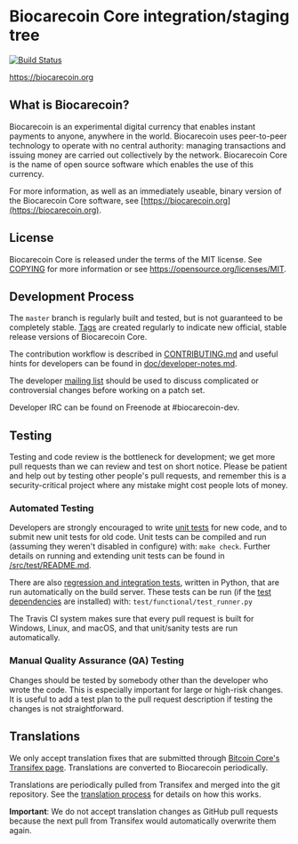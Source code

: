Biocarecoin Core integration/staging tree
=====================================

[![Build Status](https://travis-ci.org/biocarecoin-project/biocarecoin.svg?branch=master)](https://travis-ci.org/biocarecoin-project/biocarecoin)

https://biocarecoin.org

What is Biocarecoin?
----------------

Biocarecoin is an experimental digital currency that enables instant payments to
anyone, anywhere in the world. Biocarecoin uses peer-to-peer technology to operate
with no central authority: managing transactions and issuing money are carried
out collectively by the network. Biocarecoin Core is the name of open source
software which enables the use of this currency.

For more information, as well as an immediately useable, binary version of
the Biocarecoin Core software, see [https://biocarecoin.org](https://biocarecoin.org).

License
-------

Biocarecoin Core is released under the terms of the MIT license. See [COPYING](COPYING) for more
information or see https://opensource.org/licenses/MIT.

Development Process
-------------------

The `master` branch is regularly built and tested, but is not guaranteed to be
completely stable. [Tags](https://github.com/biocarecoin-project/biocarecoin/tags) are created
regularly to indicate new official, stable release versions of Biocarecoin Core.

The contribution workflow is described in [CONTRIBUTING.md](CONTRIBUTING.md)
and useful hints for developers can be found in [doc/developer-notes.md](doc/developer-notes.md).

The developer [mailing list](https://groups.google.com/forum/#!forum/biocarecoin-dev)
should be used to discuss complicated or controversial changes before working
on a patch set.

Developer IRC can be found on Freenode at #biocarecoin-dev.

Testing
-------

Testing and code review is the bottleneck for development; we get more pull
requests than we can review and test on short notice. Please be patient and help out by testing
other people's pull requests, and remember this is a security-critical project where any mistake might cost people
lots of money.

### Automated Testing

Developers are strongly encouraged to write [unit tests](src/test/README.md) for new code, and to
submit new unit tests for old code. Unit tests can be compiled and run
(assuming they weren't disabled in configure) with: `make check`. Further details on running
and extending unit tests can be found in [/src/test/README.md](/src/test/README.md).

There are also [regression and integration tests](/test), written
in Python, that are run automatically on the build server.
These tests can be run (if the [test dependencies](/test) are installed) with: `test/functional/test_runner.py`

The Travis CI system makes sure that every pull request is built for Windows, Linux, and macOS, and that unit/sanity tests are run automatically.

### Manual Quality Assurance (QA) Testing

Changes should be tested by somebody other than the developer who wrote the
code. This is especially important for large or high-risk changes. It is useful
to add a test plan to the pull request description if testing the changes is
not straightforward.

Translations
------------

We only accept translation fixes that are submitted through [Bitcoin Core's Transifex page](https://www.transifex.com/projects/p/bitcoin/).
Translations are converted to Biocarecoin periodically.

Translations are periodically pulled from Transifex and merged into the git repository. See the
[translation process](doc/translation_process.md) for details on how this works.

**Important**: We do not accept translation changes as GitHub pull requests because the next
pull from Transifex would automatically overwrite them again.
